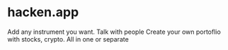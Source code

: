 # hacken.app
Add any instrument you want.
Talk with people
Create your own portoflio with stocks, crypto. All in one or separate
